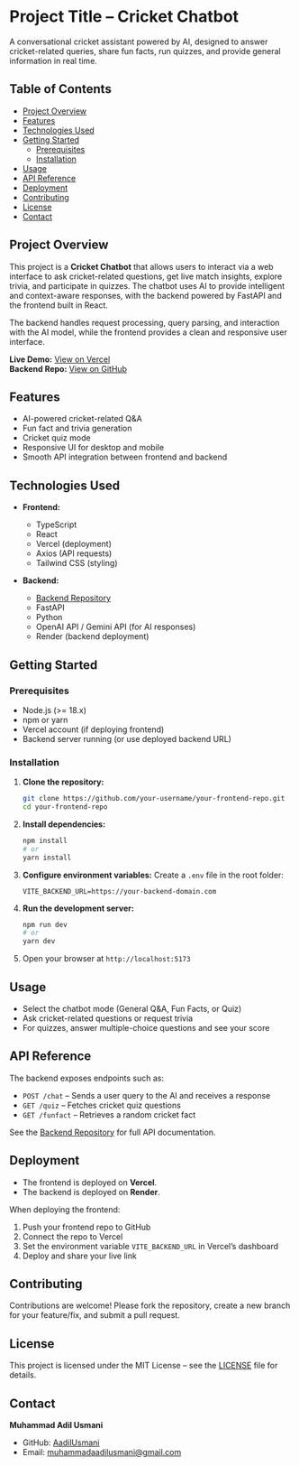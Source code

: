 # Project Title – Cricket Chatbot

A conversational cricket assistant powered by AI, designed to answer cricket-related queries, share fun facts, run quizzes, and provide general information in real time.

## Table of Contents

- [Project Overview](#project-overview)
- [Features](#features)
- [Technologies Used](#technologies-used)
- [Getting Started](#getting-started)
  - [Prerequisites](#prerequisites)
  - [Installation](#installation)
- [Usage](#usage)
- [API Reference](#api-reference)
- [Deployment](#deployment)
- [Contributing](#contributing)
- [License](#license)
- [Contact](#contact)

## Project Overview

This project is a **Cricket Chatbot** that allows users to interact via a web interface to ask cricket-related questions, get live match insights, explore trivia, and participate in quizzes. The chatbot uses AI to provide intelligent and context-aware responses, with the backend powered by FastAPI and the frontend built in React.

The backend handles request processing, query parsing, and interaction with the AI model, while the frontend provides a clean and responsive user interface.

**Live Demo:** [View on Vercel](https://v0-image-analysis-amber-sigma-22.vercel.app/)  
**Backend Repo:** [View on GitHub](https://github.com/AadilUsmani/Cricket_chatbot)

## Features

- AI-powered cricket-related Q&A
- Fun fact and trivia generation
- Cricket quiz mode
- Responsive UI for desktop and mobile
- Smooth API integration between frontend and backend

## Technologies Used

- **Frontend:**
  - TypeScript
  - React
  - Vercel (deployment)
  - Axios (API requests)
  - Tailwind CSS (styling)

- **Backend:**
  - [Backend Repository](https://github.com/AadilUsmani/Cricket_chatbot)
  - FastAPI
  - Python
  - OpenAI API / Gemini API (for AI responses)
  - Render (backend deployment)

## Getting Started

### Prerequisites

- Node.js (>= 18.x)
- npm or yarn
- Vercel account (if deploying frontend)
- Backend server running (or use deployed backend URL)

### Installation

1. **Clone the repository:**
   ```bash
   git clone https://github.com/your-username/your-frontend-repo.git
   cd your-frontend-repo
   ```

2. **Install dependencies:**
   ```bash
   npm install
   # or
   yarn install
   ```

3. **Configure environment variables:**
   Create a `.env` file in the root folder:
   ```env
   VITE_BACKEND_URL=https://your-backend-domain.com
   ```

4. **Run the development server:**
   ```bash
   npm run dev
   # or
   yarn dev
   ```

5. Open your browser at `http://localhost:5173`

## Usage

- Select the chatbot mode (General Q&A, Fun Facts, or Quiz)
- Ask cricket-related questions or request trivia
- For quizzes, answer multiple-choice questions and see your score

## API Reference

The backend exposes endpoints such as:

- `POST /chat` – Sends a user query to the AI and receives a response
- `GET /quiz` – Fetches cricket quiz questions
- `GET /funfact` – Retrieves a random cricket fact

See the [Backend Repository](https://github.com/AadilUsmani/Cricket_chatbot) for full API documentation.

## Deployment

- The frontend is deployed on **Vercel**.
- The backend is deployed on **Render**.

When deploying the frontend:
1. Push your frontend repo to GitHub
2. Connect the repo to Vercel
3. Set the environment variable `VITE_BACKEND_URL` in Vercel’s dashboard
4. Deploy and share your live link

## Contributing

Contributions are welcome! Please fork the repository, create a new branch for your feature/fix, and submit a pull request.

## License

This project is licensed under the MIT License – see the [LICENSE](LICENSE) file for details.

## Contact

**Muhammad Adil Usmani**  
- GitHub: [AadilUsmani](https://github.com/AadilUsmani)  
- Email: muhammadaadilusmani@gmail.com

